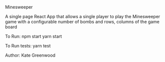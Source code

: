 Minesweeper

A single page React App that allows a single player to play the Minesweeper game with a configurable number of bombs and rows, columns of the game board

To Run:
npm start
yarn start

To Run tests:
yarn test


Author: Kate Greenwood
